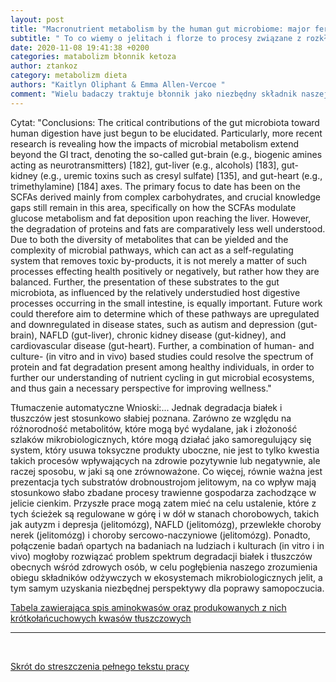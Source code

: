 ```yaml
---
layout: post
title: "Macronutrient metabolism by the human gut microbiome: major fermentation by-products and their impact on host health"
subtitle: " To co wiemy o jelitach i florze to procesy związane z rozkładem i obrotem polisacharydami. Niewielie mamy opracowań co do interakcji flory bakteryjnej z aminokwasami i tłuszczami ale gotowi jesteśmy naukowo bić się o promowanie działań rzekomo prozdrowotnych polecając wszyskim błonnik w jak największej ilości..."
date: 2020-11-08 19:41:38 +0200
categories: matabolizm błonnik ketoza
author: ztankoz
category: metabolizm dieta
authors: "Kaitlyn Oliphant & Emma Allen-Vercoe "
comment: "Wielu badaczy traktuje błonnik jako niezbędny składnik naszej diety. Z pewnościa dla bakterii jelitowych pilisacharydy są łatwiej dostępnym źródłem krótkołańcuchowych kwasów tłuszczowych ale ta praca pokazuje, że te same efekty moga uzyskać z aminokwasów. Autorzy uczciwie przyznają, że propomwany przez część środowiska  koncept cukrów złożonych wynika z nieznajomości na obecnym etapie wiedzy jak wygląda szczegółowo metabolizm bakteryjny tłuszczy i aminokwasów w interakcji z naszym organizmem "
---
```


Cytat: "Conclusions:
The critical contributions of the gut microbiota toward human digestion have just begun to be elucidated. Particularly, more recent research is revealing how the impacts of microbial metabolism extend beyond the GI tract, denoting the so-called gut-brain (e.g., biogenic amines acting as neurotransmitters) [182], gut-liver (e.g., alcohols) [183], gut-kidney (e.g., uremic toxins such as cresyl sulfate) [135], and gut-heart (e.g., trimethylamine) [184] axes. The primary focus to date has been on the SCFAs derived mainly from complex carbohydrates, and crucial knowledge gaps still remain in this area, specifically on how the SCFAs modulate glucose metabolism and fat deposition upon reaching the liver. However, the degradation of proteins and fats are comparatively less well understood. Due to both the diversity of metabolites that can be yielded and the complexity of microbial pathways, which can act as a self-regulating system that removes toxic by-products, it is not merely a matter of such processes effecting health positively or negatively, but rather how they are balanced. Further, the presentation of these substrates to the gut microbiota, as influenced by the relatively understudied host digestive processes occurring in the small intestine, is equally important. Future work could therefore aim to determine which of these pathways are upregulated and downregulated in disease states, such as autism and depression (gut-brain), NAFLD (gut-liver), chronic kidney disease (gut-kidney), and cardiovascular disease (gut-heart). Further, a combination of human- and culture- (in vitro and in vivo) based studies could resolve the spectrum of protein and fat degradation present among healthy individuals, in order to further our understanding of nutrient cycling in gut microbial ecosystems, and thus gain a necessary perspective for improving wellness."

Tłumaczenie automatyczne
Wnioski:... Jednak degradacja białek i tłuszczów jest stosunkowo słabiej poznana. Zarówno ze względu na różnorodność metabolitów, które mogą być wydalane, jak i złożoność szlaków mikrobiologicznych, które mogą działać jako samoregulujący się system, który usuwa toksyczne produkty uboczne, nie jest to tylko kwestia takich procesów wpływających na zdrowie pozytywnie lub negatywnie, ale raczej sposobu, w jaki są one zrównoważone. Co więcej, równie ważna jest prezentacja tych substratów drobnoustrojom jelitowym, na co wpływ mają stosunkowo słabo zbadane procesy trawienne gospodarza zachodzące w jelicie cienkim. Przyszłe prace mogą zatem mieć na celu ustalenie, które z tych ścieżek są regulowane w górę i w dół w stanach chorobowych, takich jak autyzm i depresja (jelitomózg), NAFLD (jelitomózg), przewlekłe choroby nerek (jelitomózg) i choroby sercowo-naczyniowe (jelitomózg). Ponadto, połączenie badań opartych na badaniach na ludziach i kulturach (in vitro i in vivo) mogłoby rozwiązać problem spektrum degradacji białek i tłuszczów obecnych wśród zdrowych osób, w celu pogłębienia naszego zrozumienia obiegu składników odżywczych w ekosystemach mikrobiologicznych jelit, a tym samym uzyskania niezbędnej perspektywy dla poprawy samopoczucia.

[Tabela zawierająca spis aminokwasów oraz produkowanych z nich krótkołańcuchowych kwasów tłuszczowych](https://microbiomejournal.biomedcentral.com/articles/10.1186/s40168-019-0704-8/tables/2)

<hr>
<br>

[Skrót do streszczenia pełnego tekstu pracy](https://microbiomejournal.biomedcentral.com/articles/10.1186/s40168-019-0704-8)
